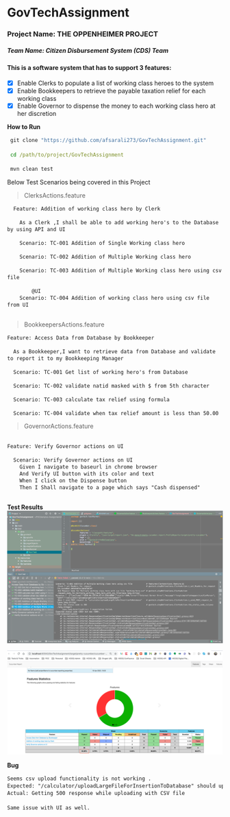 # GovTechAssignment
### Project Name: THE OPPENHEIMER PROJECT
##### Team Name: Citizen Disbursement System (CDS) Team


<h4>This is a software system that has to support 3 features:</h4>

 - [x] Enable Clerks to populate a list of working class heroes to the system
 - [x] Enable Bookkeepers to retrieve the payable taxation relief for each working class
 - [x] Enable Governor to dispense the money to each working class hero at her discretion

**How to Run**
```cmd
 git clone "https://github.com/afsarali273/GovTechAssignment.git"

 cd /path/to/project/GovTechAssignment

 mvn clean test
```

Below Test Scenarios being covered in this Project

   > ClerksActions.feature
  ```gherkin
    Feature: Addition of working class hero by Clerk
    
      As a Clerk ,I shall be able to add working hero's to the Database by using API and UI
    
      Scenario: TC-001 Addition of Single Working class hero
    
      Scenario: TC-002 Addition of Multiple Working class hero
              
      Scenario: TC-003 Addition of Multiple Working class hero using csv file
       
          @UI
      Scenario: TC-004 Addition of working class hero using csv file from UI
           
```
  
  > BookkeepersActions.feature
  
  ```gherkin
  Feature: Access Data from Database by Bookkeeper
  
    As a Bookkeeper,I want to retrieve data from Database and validate to report it to my Bookkeeping Manager
  
    Scenario: TC-001 Get list of working hero's from Database
    
    Scenario: TC-002 validate natid masked with $ from 5th character
    
    Scenario: TC-003 calculate tax relief using formula
    
    Scenario: TC-004 validate when tax relief amount is less than 50.00

```  

> GovernorActions.feature

```gherkin

Feature: Verify Governor actions on UI

  Scenario: Verify Governor actions on UI
    Given I navigate to baseurl in chrome browser
    And Verify UI button with its color and text
    When I click on the Dispense button
    Then I Shall navigate to a page which says "Cash dispensed"


```


    
**Test Results**
![Test Results](https://github.com/afsarali273/GovTechAssignment/blob/master/Govtech_RunFromIDE.png)

![Test Results](https://github.com/afsarali273/GovTechAssignment/blob/master/Govtech_report.png)


**Bug**
```html
Seems csv upload functionality is not working .
Expected: "/calculator/uploadLargeFileForInsertionToDatabase" should upload csv file to Database
Actual: Getting 500 response while uploading with CSV file 

Same issue with UI as well.
```

